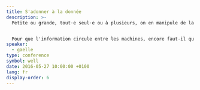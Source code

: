 ```yaml
---
title: S'adonner à la donnée
description: >-
  Petite ou grande, tout·e seul·e ou à plusieurs, on en manipule de la *data*.


  Pour que l'information circule entre les machines, encore faut-il qu'elle circule entre les individus.
speaker:
  - gaelle
type: conference
symbol: well
date: 2016-05-27 10:00:00 +0100
lang: fr
display-order: 6
---
```

